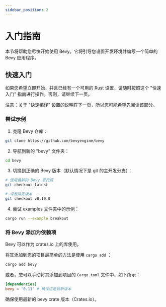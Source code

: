 ```yaml
---
sidebar_position: 2
---
```


# 入门指南

本节将帮助您尽快开始使用 Bevy。它将引导您设置开发环境并编写一个简单的 Bevy 应用程序。

## 快速入门
如果您希望立即开始，并且已经有一个可用的 Rust 设置，请随时按照这个 "快速入门" 指南进行操作。否则，请继续下一页。

注意：关于 "快速编译" 设置的说明在下一页，所以您可能希望先阅读该部分。

### 尝试示例

1. 克隆 Bevy 仓库：

```bash
git clone https://github.com/bevyengine/bevy
```

2. 导航到新的 "bevy" 文件夹：
```bash
cd bevy
```

3. 切换到正确的 Bevy 版本（默认情况下是 git 的主开发分支）：

```bash
# 使用最新的 Bevy 发行版
git checkout latest

# 或者指定版本
git checkout v0.10.0
```

4. 尝试 examples 文件夹中的示例：

```bash
cargo run --example breakout
```

### 将 Bevy 添加为依赖项
Bevy 可以作为 crates.io 上的库使用。

将其添加到您的项目最简单的方法是使用 `cargo add` ：

```bash
cargo add bevy
```

或者，您可以手动将其添加到项目的 `Cargo.toml` 文件中，如下所示：

```toml
[dependencies]
bevy = "0.11" # 确保这是最新版本
```

确保使用最新的 bevy crate 版本（Crates.io）。